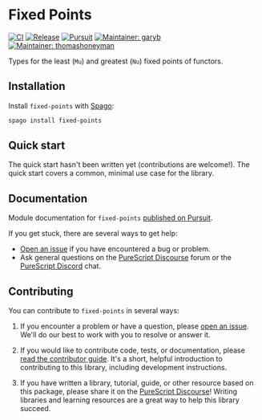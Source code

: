 # Fixed Points

[![CI](https://github.com/purescript-contrib/purescript-fixed-points/workflows/CI/badge.svg?branch=main)](https://github.com/purescript-contrib/purescript-fixed-points/actions?query=workflow%3ACI+branch%3Amain)
[![Release](https://img.shields.io/github/release/purescript-contrib/purescript-fixed-points.svg)](https://github.com/purescript-contrib/purescript-fixed-points/releases)
[![Pursuit](https://pursuit.purescript.org/packages/purescript-fixed-points/badge)](https://pursuit.purescript.org/packages/purescript-fixed-points)
[![Maintainer: garyb](https://img.shields.io/badge/maintainer-garyb-teal.svg)](https://github.com/garyb)
[![Maintainer: thomashoneyman](https://img.shields.io/badge/maintainer-thomashoneyman-teal.svg)](https://github.com/thomashoneyman)

Types for the least (`Mu`) and greatest (`Nu`) fixed points of functors.

## Installation

Install `fixed-points` with [Spago](https://github.com/purescript/spago):

```sh
spago install fixed-points
```

## Quick start

The quick start hasn't been written yet (contributions are welcome!). The quick start covers a common, minimal use case for the library.

## Documentation

Module documentation for `fixed-points` [published on Pursuit](https://pursuit.purescript.org/packages/purescript-fixed-points).

If you get stuck, there are several ways to get help:

- [Open an issue](https://github.com/purescript-contrib/purescript-fixed-points/issues) if you have encountered a bug or problem.
- Ask general questions on the [PureScript Discourse](https://discourse.purescript.org) forum or the [PureScript Discord](https://purescript.org/chat) chat.

## Contributing

You can contribute to `fixed-points` in several ways:

1. If you encounter a problem or have a question, please [open an issue](https://github.com/purescript-contrib/purescript-fixed-points/issues). We'll do our best to work with you to resolve or answer it.

2. If you would like to contribute code, tests, or documentation, please [read the contributor guide](./CONTRIBUTING.md). It's a short, helpful introduction to contributing to this library, including development instructions.

3. If you have written a library, tutorial, guide, or other resource based on this package, please share it on the [PureScript Discourse](https://discourse.purescript.org)! Writing libraries and learning resources are a great way to help this library succeed.
